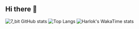 ## Hi there 👋

<!-- is a ✨ _special_ ✨ repository because its `README.md` (this file) appears on your GitHub profile.
- 🔭 I’m currently working on ...
- 🌱 I’m currently learning ...
- 👯 I’m looking to collaborate on ...
- 🤔 I’m looking for help with ...
- 💬 Ask me about ...
- 📫 How to reach me: ...
- 😄 Pronouns: ...
- ⚡ Fun fact: ...
-->
![7_bit GitHub stats](https://github-readme-stats.vercel.app/api?username=7-bit11&show_icons=true&theme=radical)
![Top Langs](https://github-readme-stats.vercel.app/api/top-langs/?username=7-bit11&layout=donut)
![Harlok's WakaTime stats](https://github-readme-stats.vercel.app/api/wakatime?username=7-bit11)
